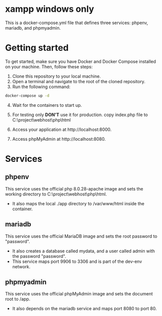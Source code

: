 # xampp windows only
This is a docker-compose.yml file that defines three services: phpenv, mariadb, and phpmyadmin.

# Getting started

To get started, make sure you have Docker and Docker Compose installed on your machine. Then, follow these steps:

1. Clone this repository to your local machine.
2. Open a terminal and navigate to the root of the cloned repository.
3. Run the following command:
```bash
docker-compose up -d
```

4. Wait for the containers to start up.
5. For testing only **DON'T** use it for production. 
copy index.php file to C:\project\webhost\php\html

6. Access your application at http://localhost:8000.
7. Access phpMyAdmin at http://localhost:8080.

# Services
## phpenv

This service uses the official php 8.0.28-apache image and sets the working directory to C:\project\webhost\php\html. 
- It also maps the local ./app directory to /var/www/html inside the container.


## mariadb

This service uses the official MariaDB image and sets the root password to "password". 
- It also creates a database called mydata, and a user called admin with the password "password". 
- This service maps port 9906 to 3306 and is part of the dev-env network.
## phpmyadmin

This service uses the official phpMyAdmin image and sets the document root to /app. 
- It also depends on the mariadb service and maps port 8080 to port 80. 
 
